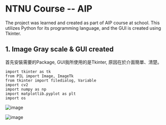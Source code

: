 # NTNU Course -- AIP
The project was learned and created as part of AIP course at school.
This utilizes Python for its programming language, and the GUI is created using Tkinter.

## 1. Image Gray scale & GUI created
首先安裝需要的Package, GUI我所使用的是Tkinter, 原因在於介面簡單、清楚。

    import tkinter as tk
    from PIL import Image, ImageTk
    from tkinter import filedialog, Variable
    import cv2
    import numpy as np
    import matplotlib.pyplot as plt
    import os

![image](https://github.com/ttcheng26/MyAIP/blob/main/video%26gif/road1.gif)

![image](https://github.com/ttcheng26/MyAIP/blob/main/video%26gif/road2.gif)
